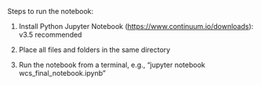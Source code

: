 Steps to run the notebook:

1) Install Python Jupyter Notebook (https://www.continuum.io/downloads): v3.5 recommended

2) Place all files and folders in the same directory

3) Run the notebook from a terminal, e.g., “jupyter notebook wcs_final_notebook.ipynb”
